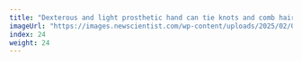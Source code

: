 ```yaml
---
title: "Dexterous and light prosthetic hand can tie knots and comb hair"
imageUrl: "https://images.newscientist.com/wp-content/uploads/2025/02/07115713/SEI_238772595.jpg?width=788"
index: 24
weight: 24
---
```


